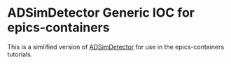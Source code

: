 # ADSimDetector Generic IOC for epics-containers

This is a simlified version of
[ADSimDetector](https://github.com/epics-containers/ioc-adsimdetector)
for use in the epics-containers tutorials.
